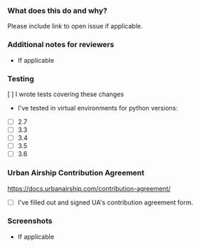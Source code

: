 ### What does this do and why?
Please include link to open issue if applicable.

### Additional notes for reviewers
* If applicable

### Testing
[ ] I wrote tests covering these changes

* I've tested in virtual environments for python versions:

- [ ] 2.7
- [ ] 3.3
- [ ] 3.4
- [ ] 3.5
- [ ] 3.6

### Urban Airship Contribution Agreement
https://docs.urbanairship.com/contribution-agreement/

- [ ] I've filled out and signed UA's contribution agreement form.

### Screenshots
* If applicable
